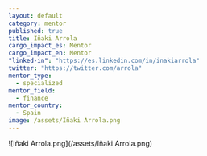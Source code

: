 ```yaml
---
layout: default
category: mentor
published: true
title: Iñaki Arrola
cargo_impact_es: Mentor
cargo_impact_en: Mentor
"linked-in": "https://es.linkedin.com/in/inakiarrola"
twitter: "https://twitter.com/arrola"
mentor_type: 
  - specialized
mentor_field: 
  - finance
mentor_country: 
  - Spain
image: /assets/Iñaki Arrola.png
---
```


![Iñaki Arrola.png](/assets/Iñaki Arrola.png)
